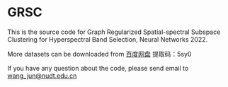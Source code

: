 # GRSC
This is the source code for Graph Regularized Spatial-spectral Subspace Clustering for Hyperspectral Band Selection, Neural Networks 2022.

More datasets can be downloaded from <a href=https://pan.baidu.com/s/1EwQyf33UeWZQgwDjQpjhzQ>百度网盘</a>
提取码：5sy0

If you have any question about the code, please send email to wang_jun@nudt.edu.cn

